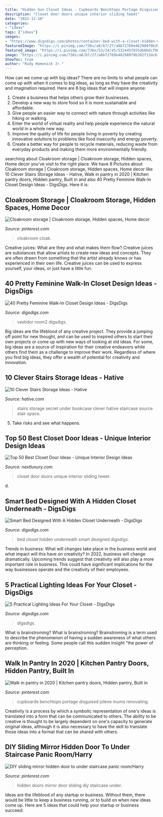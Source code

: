 ```yaml
---
title: "Hidden Gun Closet Ideas - Cupboards Benchtops Portage Disguised Jolene Mums Renovating"
description: "Closet door doors unique interior sliding tweet"
date: "2022-11-10"
categories:
- "ideas"
tags: ["ideas"]
images:
- "https://www.digsdigs.com/photos/container-bed-with-a-closet-hidden-underneath-4-750x520.jpg"
featuredImage: "https://i.pinimg.com/736x/a8/b7/27/a8b72789e462989f8b392f13dc615201.jpg"
featured_image: "https://i.pinimg.com/736x/53/24/45/532445f655db6bdcf00a7a411eb21b04--hidden-spaces-niches.jpg"
image: "https://i.pinimg.com/736x/a8/b7/27/a8b72789e462989f8b392f13dc615201.jpg"
ShowToc: true
author: "Rudy Homenick Jr."
---
```



How can we come up with big ideas?
There are no limits to what people can come up with when it comes to big ideas, as long as they have the creativity and imagination required. Here are 8 big ideas that will inspire anyone:
1. Create a business that helps others grow their businesses. 
2. Develop a new way to store food so it is more sustainable and affordable. 
3. Give people an easier way to connect with nature through activities like hiking or walking. 
4. Enter the world of virtual reality and help people experience the natural world in a whole new way. 
5. Improve the quality of life for people living in poverty by creating innovative solutions to problems like food insecurity and energy poverty. 
6. Create a better way for people to recycle materials, reducing waste from everyday products and making them more environmentally friendly. 

	

		
searching about Cloakroom storage | Cloakroom storage, Hidden spaces, Home decor you've visit to the right place. We have 8 Pictures about Cloakroom storage | Cloakroom storage, Hidden spaces, Home decor like 10 Clever Stairs Storage Ideas - Hative, Walk in pantry in 2020 | Kitchen pantry doors, Hidden pantry, Built in and also 40 Pretty Feminine Walk-In Closet Design Ideas - DigsDigs. Here it is:
		
    
## Cloakroom Storage | Cloakroom Storage, Hidden Spaces, Home Decor

<img loading=lazy src="https://i.pinimg.com/736x/53/24/45/532445f655db6bdcf00a7a411eb21b04--hidden-spaces-niches.jpg" onerror="this.onerror=null;this.src='https://tse3.mm.bing.net/th?id=OIP.WV8VB6CsVjghkIqsFxt5pwHaJ3&amp;pid=15.1';" alt="Cloakroom storage | Cloakroom storage, Hidden spaces, Home decor">

_Source: pinterest.com_

>cloakroom cloak. 

	

Creative juices: What are they and what makes them flow?
Creative juices are substances that allow artists to create new ideas and concepts. They are often drawn from something that the artist already knows or has experienced in their own life. Creative juices can be used to express yourself, your ideas, or just have a little fun.

    
## 40 Pretty Feminine Walk-In Closet Design Ideas - DigsDigs

<img loading=lazy src="https://www.digsdigs.com/photos/pretty-feminine-walk-in-closets-18.jpg" onerror="this.onerror=null;this.src='https://tse1.mm.bing.net/th?id=OIP.jqfktSq_TM4KDPhvL3vuLgHaLJ&amp;pid=15.1';" alt="40 Pretty Feminine Walk-In Closet Design Ideas - DigsDigs">

_Source: digsdigs.com_

>vestidor room2 digsdigs. 

	

Big ideas are the lifeblood of any creative project. They provide a jumping off point for new thought, and can be used to inspired others to start their own projects or come up with new ways of looking at old ideas. For some, big ideas are a source of inspiration for their creative endeavors while others find them as a challenge to improve their work. Regardless of where you find big ideas, they offer a wealth of potential for creativity and innovation.

    
## 10 Clever Stairs Storage Ideas - Hative

<img loading=lazy src="https://hative.com/wp-content/uploads/2014/11/stairs-storage-ideas/3-secret-bookcase-under-stairs.jpg" onerror="this.onerror=null;this.src='https://tse3.mm.bing.net/th?id=OIP.pcRJdmwGkNVwAtDFS_2-aAAAAA&amp;pid=15.1';" alt="10 Clever Stairs Storage Ideas - Hative">

_Source: hative.com_

>stairs storage secret under bookcase clever hative staircase source stair space. 

	

5. Take risks and see what happens.

    
## Top 50 Best Closet Door Ideas - Unique Interior Design Ideas

<img loading=lazy src="http://nextluxury.com/wp-content/uploads/sliding-closet-doors-ideas.jpg" onerror="this.onerror=null;this.src='https://tse2.mm.bing.net/th?id=OIP.Ml76APALOEQXN8evFtscEgAAAA&amp;pid=15.1';" alt="Top 50 Best Closet Door Ideas - Unique Interior Design Ideas">

_Source: nextluxury.com_

>closet door doors unique interior sliding tweet. 

	

d.

    
## Smart Bed Designed With A Hidden Closet Underneath - DigsDigs

<img loading=lazy src="https://www.digsdigs.com/photos/container-bed-with-a-closet-hidden-underneath-4-750x520.jpg" onerror="this.onerror=null;this.src='https://tse3.mm.bing.net/th?id=OIP.xJSCqDVenKJ9bN-KqubB9gHaFI&amp;pid=15.1';" alt="Smart Bed Designed With A Hidden Closet Underneath - DigsDigs">

_Source: digsdigs.com_

>bed closet hidden underneath smart designed digsdigs. 

	

Trends in business: What will changes take place in the business world and what impact will this have on creativity?
In 2022, business will change dramatically. Upcoming trends suggest that creativity will also play a more important role in business. This could have significant implications for the way businesses operate and the creativity of their employees.

    
## 5 Practical Lighting Ideas For Your Closet - DigsDigs

<img loading=lazy src="https://www.digsdigs.com/photos/5-practical-lighting-ideas-for-your-closet-15.jpg" onerror="this.onerror=null;this.src='https://tse3.mm.bing.net/th?id=OIP.vc0pkZN6JFd_IdP12FktTAHaLH&amp;pid=15.1';" alt="5 Practical Lighting Ideas For Your Closet - DigsDigs">

_Source: digsdigs.com_

>digsdigs. 

	

What is brainstroming?
What is brainstroming? Brainstroming is a term used to describe the phenomenon of having a sudden awareness of what others are thinking or feeling. Some people call this sudden insight "the power of perception.

    
## Walk In Pantry In 2020 | Kitchen Pantry Doors, Hidden Pantry, Built In

<img loading=lazy src="https://i.pinimg.com/736x/a8/b7/27/a8b72789e462989f8b392f13dc615201.jpg" onerror="this.onerror=null;this.src='https://tse3.mm.bing.net/th?id=OIP.UVf8nQuU3_iig3DKI3PdpAHaJ4&amp;pid=15.1';" alt="Walk in pantry in 2020 | Kitchen pantry doors, Hidden pantry, Built in">

_Source: pinterest.com_

>cupboards benchtops portage disguised jolene mums renovating. 

	

Creativity is a process by which a symbolic representation of one's ideas is translated into a form that can be communicated to others. The ability to be creative is thought to be largely dependent on one's capacity to generate original ideas, although it is also necessary to have the skill to translate those ideas into a format that can be shared with others.

    
## DIY Sliding Mirror Hidden Door To Under Staircase Panic Room/Harry

<img loading=lazy src="https://i.pinimg.com/736x/7b/f7/bc/7bf7bcae02df0426471437949381af0e--hidden-doors-staircases.jpg" onerror="this.onerror=null;this.src='https://tse4.mm.bing.net/th?id=OIP.3rhnBDVCBbsMeJ47m32naAHaJ3&amp;pid=15.1';" alt="DIY sliding mirror hidden door to under staircase panic room/Harry">

_Source: pinterest.com_

>hidden doors mirror door sliding diy staircase under. 

	

Ideas are the lifeblood of any startup or business. Without them, there would be little to keep a business running, or to build on when new ideas come up. Here are 5 ideas that could help your startup or business succeed:

